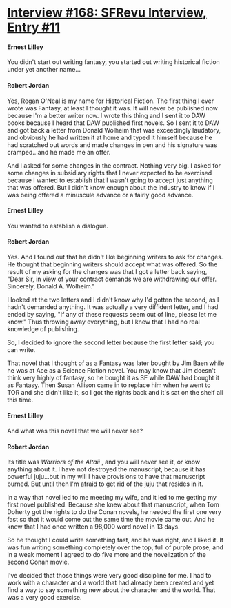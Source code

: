 # [Interview #168: SFRevu Interview, Entry #11](https://www.theoryland.com/intvmain.php?i=168#11)

#### Ernest Lilley

You didn't start out writing fantasy, you started out writing historical fiction under yet another name...

#### Robert Jordan

Yes, Regan O'Neal is my name for Historical Fiction. The first thing I ever wrote was Fantasy, at least I thought it was. It will never be published now because I'm a better writer now. I wrote this thing and I sent it to DAW books because I heard that DAW published first novels. So I sent it to DAW and got back a letter from Donald Wolheim that was exceedingly laudatory, and obviously he had written it at home and typed it himself because he had scratched out words and made changes in pen and his signature was cramped...and he made me an offer.

And I asked for some changes in the contract. Nothing very big. I asked for some changes in subsidiary rights that I never expected to be exercised because I wanted to establish that I wasn't going to accept just anything that was offered. But I didn't know enough about the industry to know if I was being offered a minuscule advance or a fairly good advance.

#### Ernest Lilley

You wanted to establish a dialogue.

#### Robert Jordan

Yes. And I found out that he didn't like beginning writers to ask for changes. He thought that beginning writers should accept what was offered. So the result of my asking for the changes was that I got a letter back saying, "Dear Sir, in view of your contract demands we are withdrawing our offer. Sincerely, Donald A. Wolheim."

I looked at the two letters and I didn't know why I'd gotten the second, as I hadn't demanded anything. It was actually a very diffident letter, and I had ended by saying, "If any of these requests seem out of line, please let me know." Thus throwing away everything, but I knew that I had no real knowledge of publishing.

So, I decided to ignore the second letter because the first letter said; you can write.

That novel that I thought of as a Fantasy was later bought by Jim Baen while he was at Ace as a Science Fiction novel. You may know that Jim doesn't think very highly of fantasy, so he bought it as SF while DAW had bought it as Fantasy. Then Susan Allison came in to replace him when he went to TOR and she didn't like it, so I got the rights back and it's sat on the shelf all this time.

#### Ernest Lilley

And what was this novel that we will never see?

#### Robert Jordan

Its title was
*Warriors of the Altaii*
, and you will never see it, or know anything about it. I have not destroyed the manuscript, because it has powerful juju...but in my will I have provisions to have that manuscript burned. But until then I'm afraid to get rid of the juju that resides in it.

In a way that novel led to me meeting my wife, and it led to me getting my first novel published. Because she knew about that manuscript, when Tom Doherty got the rights to do the Conan novels, he needed the first one very fast so that it would come out the same time the movie came out. And he knew that I had once written a 98,000 word novel in 13 days.

So he thought I could write something fast, and he was right, and I liked it. It was fun writing something completely over the top, full of purple prose, and in a weak moment I agreed to do five more and the novelization of the second Conan movie.

I've decided that those things were very good discipline for me. I had to work with a character and a world that had already been created and yet find a way to say something new about the character and the world. That was a very good exercise.

